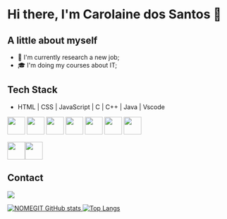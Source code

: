# Hi there, I'm Carolaine dos Santos 👋

## A little about myself

- 💼 I'm currently research a new job;
- 🎓 I'm doing my courses about IT;

##  Tech Stack 
 
- HTML | CSS | JavaScript | C | C++ | Java | Vscode 

<img src="https://cdn.jsdelivr.net/gh/devicons/devicon/icons/cplusplus/cplusplus-line.svg" width="40" height="40"/> <img 
src="https://cdn.jsdelivr.net/gh/devicons/devicon/icons/c/c-original.svg" width="40" height="40"/>
<img src="https://cdn.jsdelivr.net/gh/devicons/devicon/icons/java/java-original.svg" width="40" height="40" />
<img src="https://cdn.jsdelivr.net/gh/devicons/devicon/icons/mysql/mysql-original.svg" width="40" height="40"/>
<img src="https://cdn.jsdelivr.net/gh/devicons/devicon/icons/css3/css3-plain.svg" width="40" height="40"/>
<img src="https://cdn.jsdelivr.net/gh/devicons/devicon/icons/javascript/javascript-plain.svg" width="40" height="40" />
<img src="https://cdn.jsdelivr.net/gh/devicons/devicon/icons/html5/html5-original.svg" width="40" height="40" />



<img src="https://cdn.jsdelivr.net/gh/devicons/devicon/icons/github/github-original-wordmark.svg" width="40" height="40"/><img
src="https://cdn.jsdelivr.net/gh/devicons/devicon/icons/vscode/vscode-original.svg" width="40" height="40"/>
          

## Contact

<div>
<a href="https://www.linkedin.com/in/carolaine-dos-santos-0ab300231/" target="_blank"><img src="https://img.shields.io/badge/-LinkedIn-%230077B5?style=for-the-badge&logo=linkedin&logoColor=white" target="_blank"></a>   
</div>                  
     
[![NOMEGIT GitHub stats](https://github-readme-stats.vercel.app/api?username=carolainesantos&show_icons=true&theme=midnight-purple)
](https://github.com/carolainesantos/)
[![Top Langs](https://github-readme-stats-git-masterrstaa-rickstaa.vercel.app/api/top-langs/?username=carolainesantos&show_icons=true&theme=radical)](https://github.com/anuraghazra/github-readme-stats)

